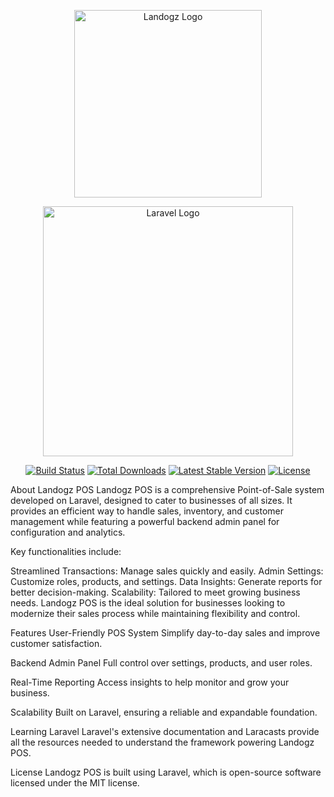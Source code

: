 <p align="center"> <a href="https://landogzwebsolutions.com" target="_blank"> <img src="https://landogzwebsolutions.com/assets/images/logo/landogz.png" width="300" alt="Landogz Logo"> </a> </p> <p align="center"> <a href="https://laravel.com" target="_blank"> <img src="https://raw.githubusercontent.com/laravel/art/master/logo-lockup/5%20SVG/2%20CMYK/1%20Full%20Color/laravel-logolockup-cmyk-red.svg" width="400" alt="Laravel Logo"> </a> </p> <p align="center"> <a href="https://github.com/laravel/framework/actions"><img src="https://github.com/laravel/framework/workflows/tests/badge.svg" alt="Build Status"></a> <a href="https://packagist.org/packages/laravel/framework"><img src="https://img.shields.io/packagist/dt/laravel/framework" alt="Total Downloads"></a> <a href="https://packagist.org/packages/laravel/framework"><img src="https://img.shields.io/packagist/v/laravel/framework" alt="Latest Stable Version"></a> <a href="https://packagist.org/packages/laravel/framework"><img src="https://img.shields.io/packagist/l/laravel/framework" alt="License"></a> </p>
About Landogz POS
Landogz POS is a comprehensive Point-of-Sale system developed on Laravel, designed to cater to businesses of all sizes. It provides an efficient way to handle sales, inventory, and customer management while featuring a powerful backend admin panel for configuration and analytics.

Key functionalities include:

Streamlined Transactions: Manage sales quickly and easily.
Admin Settings: Customize roles, products, and settings.
Data Insights: Generate reports for better decision-making.
Scalability: Tailored to meet growing business needs.
Landogz POS is the ideal solution for businesses looking to modernize their sales process while maintaining flexibility and control.

Features
User-Friendly POS System
Simplify day-to-day sales and improve customer satisfaction.

Backend Admin Panel
Full control over settings, products, and user roles.

Real-Time Reporting
Access insights to help monitor and grow your business.

Scalability
Built on Laravel, ensuring a reliable and expandable foundation.

Learning Laravel
Laravel's extensive documentation and Laracasts provide all the resources needed to understand the framework powering Landogz POS.

License
Landogz POS is built using Laravel, which is open-source software licensed under the MIT license.